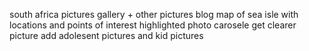 south africa pictures gallery + other pictures
blog
map of sea isle with locations and points of interest highlighted
photo carosele
get clearer picture
add adolesent pictures and kid pictures
